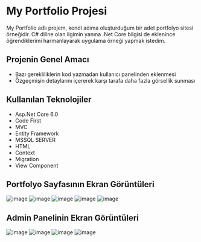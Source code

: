 # My Portfolio Projesi
My Portfolio adlı projem, kendi adıma oluşturduğum bir adet portfolyo sitesi örneğidir. C# diline olan ilgimin yanına .Net Core bilgisi de eklenince öğrendiklerimi harmanlayarak uygulama örneği yapmak istedim.

## Projenin Genel Amacı
* Bazı gerekliliklerin kod yazmadan kullanıcı panelinden eklenmesi
* Özgeçmişin detaylarını içererek karşı tarafa daha fazla görsellik sunması
  

## Kullanılan Teknolojiler
* Asp.Net Core 6.0
* Code First
* MVC
* Entity Framework
* MSSQL SERVER
* HTML
* Context
* Migration
* View Component

## Portfolyo Sayfasının Ekran Görüntüleri

![image](https://github.com/sevvaltorun/MyPortfolioUdemy/assets/76919488/c32d3f32-0b40-45dd-9004-747ad8ecfe57)
![image](https://github.com/sevvaltorun/MyPortfolioUdemy/assets/76919488/eccb81e2-30e0-4563-8af2-dfac6923d2fc)
![image](https://github.com/sevvaltorun/MyPortfolioUdemy/assets/76919488/dd252fba-4892-4f61-bbc8-85b5731650a4)
![image](https://github.com/sevvaltorun/MyPortfolioUdemy/assets/76919488/4b61c628-85b7-4583-9f95-4d29a7d2ab92)
![image](https://github.com/sevvaltorun/MyPortfolioUdemy/assets/76919488/3909e7ab-c430-4d80-a929-3ccbb644d32d)

## Admin Panelinin Ekran Görüntüleri
![image](https://github.com/sevvaltorun/MyPortfolioUdemy/assets/76919488/4d030f32-c396-4356-b81f-f95dcf4cd43f)
![image](https://github.com/sevvaltorun/MyPortfolioUdemy/assets/76919488/fcd72ef1-b242-4388-9330-d3da02bcd18c)
![image](https://github.com/sevvaltorun/MyPortfolioUdemy/assets/76919488/a82393ea-9166-4faa-9f7c-41983254eeaa)
![image](https://github.com/sevvaltorun/MyPortfolioUdemy/assets/76919488/6e7fc893-4460-4e44-a668-100c387251be)

